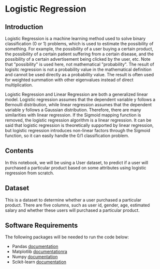 # Logistic Regression

## Introduction
Logistic Regression is a machine learning method used to solve binary classification (0 or 1) problems, which is used to estimate the possibility of something. For example, the possibility of a user buying a certain product, the possibility of a certain patient suffering from a certain disease, and the possibility of a certain advertisement being clicked by the user, etc. Note that "possibility" is used here, not mathematical "probability". The result of logisitc regression is not a probability value in the mathematical definition and cannot be used directly as a probability value. The result is often used for weighted summation with other eigenvalues instead of direct multiplication.

Logistic Regression and Linear Regression are both a generalized linear model. Logistic regression assumes that the dependent variable y follows a Bernoulli distribution, while linear regression assumes that the dependent variable y follows a Gaussian distribution. Therefore, there are many similarities with linear regression. If the Sigmoid mapping function is removed, the logistic regression algorithm is a linear regression. It can be said that logistic regression is theoretically supported by linear regression, but logistic regression introduces non-linear factors through the Sigmoid function, so it can easily handle the 0/1 classification problem.

## Contents 
In this notebook, we will be using a User dataset, to predict if a user will purchased a particular product based on some attributes using logistic regression from scratch.

## Dataset
This is a dataset to determine whether a user purchased a particular product. There are five columns, such as user id, gender, age, estimated salary and whether these users will purchased a particular product. 



## Software Requirements
The following packages will be needed to run the code below: 

* Pandas [documentation](https://pandas.pydata.org/docs/)
* Matplotlib [documentationra](https://matplotlib.org/)
* Numpy [documentation](https://numpy.org/doc/)
* Scikit-learn [documentation](https://scikit-learn.org/stable/)


